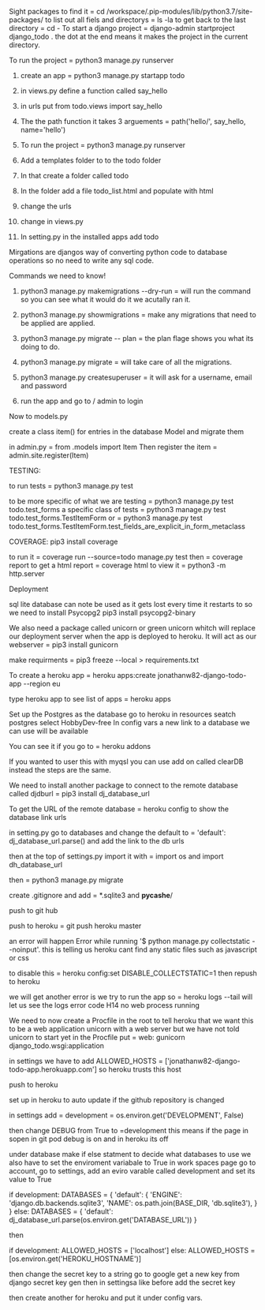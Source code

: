 Sight packages to find it = cd /workspace/.pip-modules/lib/python3.7/site-packages/ 
to list out all fiels and directorys = ls -la
to get back to the last directory = cd -
To start a django project = django-admin startproject django_todo .
    the dot at the end means it makes the project in the current directory.

To run the project = python3 manage.py runserver

1. create an app = python3 manage.py startapp todo

2. in views.py define a function called say_hello

3. in urls put from todo.views import say_hello

4. The the path function it takes 3 arguements = path('hello/', say_hello, name='hello')

5. To run the project = python3 manage.py runserver

6. Add a templates folder to to the todo folder

7. In that create a folder called todo

8. In the folder add a file todo_list.html and populate with html

9. change the urls

10. change in views.py

11. In setting.py in the installed apps add todo

Mirgations are djangos way of converting python code to database operations so no need to write any sql code.

Commands we need to know!

1. python3 manage.py makemigrations --dry-run = will run the command so you can see what it would do it we acutally ran it.

2. python3 manage.py showmigrations = make any migrations that need to be applied are applied.

3. python3 manage.py migrate -- plan = the plan flage shows you what its doing to do. 

4. python3 manage.py migrate = will take care of all the migrations.

5. python3 manage.py createsuperuser = it will ask for a username, email and password

6. run the app and go to / admin to login

Now to models.py

create a class item() for entries in the database Model
and migrate them

in admin.py = from .models import Item
Then register the item = admin.site.register(Item)


TESTING:

to run tests = python3 manage.py test

to be more specific of what we are testing = python3 manage.py test todo.test_forms
a specific class of tests = python3 manage.py test todo.test_forms.TestItemForm
or = python3 manage.py test todo.test_forms.TestItemForm.test_fields_are_explicit_in_form_metaclass

COVERAGE:
pip3 install coverage

to run it = coverage run --source=todo manage.py test
then = coverage report
to get a html report = coverage html
to view it = python3 -m http.server

Deployment 

sql lite database can note be used as it gets lost every time it restarts to so we need to install Psycopg2
pip3 install psycopg2-binary

We also need a package called unicorn or green unicorn whitch will replace our deployment server when the app is deployed to heroku.
It will act as our webserver = pip3 install gunicorn

make requirments = pip3 freeze --local > requirements.txt

To create a heroku app = heroku apps:create jonathanw82-django-todo-app --region eu

type heroku app to see list of apps = heroku apps

Set up the Postgres as the database go to heroku in resources seatch postgres 
select HobbyDev-free
In config vars a new link to a database we can use will be available

You can see it if you go to = heroku addons

If you wanted to user this with myqsl you can use add on called clearDB instead the steps are the same.

We need to install another package to connect to the remote database called djdburl = pip3 install dj_database_url

To get the URL of the remote database = heroku config
to show the database link urls

in setting.py go to databases and change the default to =  'default': dj_database_url.parse()
and add the link to the db urls

then at the top of settings.py import it with = import os and import dh_database_url

then = python3 manage.py migrate 

create .gitignore and add = *.sqlite3 and __pycashe__/

push to git hub

push to heroku = git push heroku master

an error will happen Error while running '$ python manage.py collectstatic --noinput'.
this is telling us heroku cant find any static files such as javascript or css

to disable this  = heroku config:set DISABLE_COLLECTSTATIC=1
then repush to heroku

we will get another error is we try to run the app so = heroku logs --tail
will let us see the logs error code H14 no web process running

We need to now create a Procfile in the root to tell heroku that we want this to be a web application unicorn with a web server
but we have not told unicorn to start yet in the Procfile put  = web: gunicorn django_todo.wsgi:application 

in settings we have to add ALLOWED_HOSTS = ['jonathanw82-django-todo-app.herokuapp.com']
so heroku trusts this host

push to heroku

set up in heroku to auto update if the github repository is changed

in settings add = development = os.environ.get('DEVELOPMENT', False)

then change DEBUG from True to =development
this means if the page in sopen in git pod debug is on and in heroku its off

under database make if else statment to decide what databases to use we also have to set the enviroment variabale to True
in work spaces page go to account, go to settings, add an eviro varable called development and set its value to True

if development:
    DATABASES = {
        'default': {
            'ENGINE': 'django.db.backends.sqlite3',
            'NAME': os.path.join(BASE_DIR, 'db.sqlite3'),
        }
    }
else:
    DATABASES = {
        'default': dj_database_url.parse(os.environ.get('DATABASE_URL'))
    }

then 

if development:
    ALLOWED_HOSTS = ['localhost']
else:
    ALLOWED_HOSTS = [os.environ.get('HEROKU_HOSTNAME')]

then change the secret key to a string
go to google get a new key from django secret key gen then in settingsa like before add the secret key

then create another for heroku and put it under config vars.